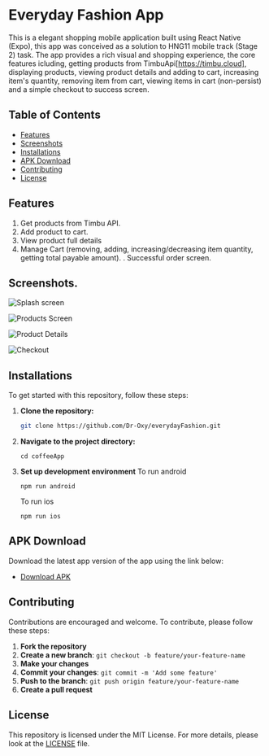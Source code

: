 # Everyday Fashion App

This is a elegant shopping mobile application built using React Native (Expo), this app was conceived as a solution to HNG11 mobile track (Stage 2) task. The app provides a rich visual and shopping experience, the core features icluding, getting products from TimbuApi[https://timbu.cloud], displaying products, viewing product details and adding to cart, increasing item's quantity, removing item from cart, viewing items in cart (non-persist) and a simple checkout to success screen.

## Table of Contents

- [Features](#Features)
- [Screenshots](#screenshots)
- [Installations](#installations)
- [APK Download](#apk-download)
- [Contributing](#contributing)
- [License](#license)

## Features

1. Get products from Timbu API.
2. Add product to cart.
3. View product full details
4. Manage Cart (removing, adding, increasing/decreasing item quantity, getting total payable amount).
   . Successful order screen.

## Screenshots.

![Splash screen](assets/images/0.png)

![Products Screen](assets/images/1.png)

![Product Details](assets/images/2.png)

![Checkout](assets/images/3.png)

## Installations

To get started with this repository, follow these steps:

1. **Clone the repository:**

   ```bash
   git clone https://github.com/Dr-Oxy/everydayFashion.git
   ```

2. **Navigate to the project directory:**

   ```
   cd coffeeApp
   ```

3. **Set up development environment**
   To run android

   ```
   npm run android
   ```

   To run ios

   ```
   npm run ios
   ```

## APK Download

Download the latest app version of the app using the link below:

- [Download APK](https://expo.dev/artifacts/eas/5MWWDPYpcS1DxBhqjKYjyt.apk)

## Contributing

Contributions are encouraged and welcome. To contribute, please follow these steps:

1. **Fork the repository**
2. **Create a new branch**: `git checkout -b feature/your-feature-name`
3. **Make your changes**
4. **Commit your changes**: `git commit -m 'Add some feature'`
5. **Push to the branch**: `git push origin feature/your-feature-name`
6. **Create a pull request**

## License

This repository is licensed under the MIT License. For more details, please look at the [LICENSE](LICENSE) file.
